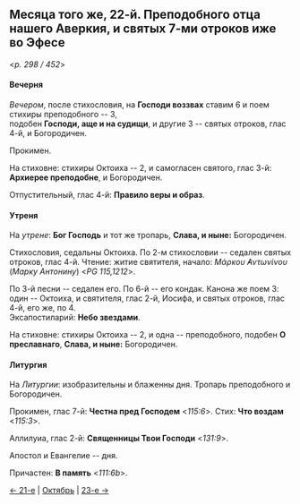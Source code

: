 
## Месяца того же, 22-й. Преподобного отца нашего Аверкия, и святых 7-ми отроков иже во Эфесе  

<*p. 298 / 452*>

#### Вечерня

*Вечером*, после стихословия, на **Господи воззвах** ставим 6 и поем стихиры преподобного -- 3,  
подобен **Господи, аще и на судищи**, и другие 3 -- святых отроков, глас 4-й, и Богородичен. 

Прокимен. 

На стиховне: стихиры Октоиха -- 2, и самогласен святого, глас 3-й: **Архиерее преподобне**, 
и Богородичен.

Отпустительный, глас 4-й: **Правило веры и образ**. 

#### Утреня

На *утрене*: **Бог Господь** и тот же тропарь, **Слава, и ныне:** Богородичен. 

Стихословия, седальны Октоиха. 
По 2-м стихословии -- седален святых отроков, глас 4-й. 
Чтение: житие святителя, начало: *Μάρκου ̓Αντωνίνου* (*Марку Антонину*) <*PG 115,1212*>. 
 
По 3-й песни -- седален его. 
По 6-й -- его кондак. 
Канона же поем 3: один -- Октоиха, и святителя, глас 2-й, Иосифа, и святых отроков, глас 4-й, его же, по 4.     
Эксапостиларий: **Небо звездами**. 

На стиховне: стихиры Октоиха -- 2, и одна -- преподобного, подобен **О преславнаго**, 
**Слава, и ныне:** Богородичен. 

#### Литургия

На *Литургии*: изобразительны и блаженны дня. 
Тропарь преподобного и Богородичен. 

Прокимен, глас 7-й: **Честна пред Господем** <*115:6*>. Стих: **Что воздам** <*115:3*>. 

Аллилуиа, глас 2-й: **Священницы Твои Господи** <*131:9*>. 

Апостол и Евангелие -- дня.

Причастен: **В память** <*111:6b*>. 

[← 21-е](10_21_EUR.ru.md) | [Октябрь](README.md#22-й) | [23-е →](10_23_EUR.ru.md)
